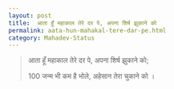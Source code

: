```yaml
---
layout: post
title:  आता हूँ महाकाल तेरे दर पे, अपना शिर्ष झुकाने को
permalink: aata-hun-mahakal-tere-dar-pe.html
category: Mahadev-Status
---
```

> आता हूँ महाकाल तेरे दर पे, अपना शिर्ष झुकाने को;
> 
> 100 जन्म भी कम है भोले, अहेसान तेरा चुकाने को ।
